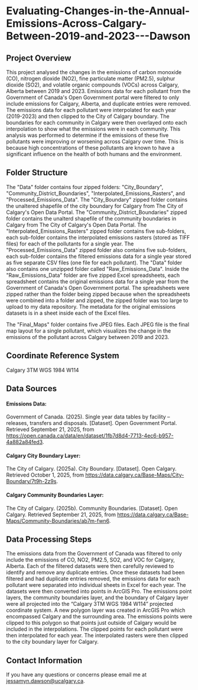 # Evaluating-Changes-in-the-Annual-Emissions-Across-Calgary-Between-2019-and-2023---Dawson
## Project Overview
This project analysed the changes in the emissions of carbon monoxide (CO), nitrogen dioxide (NO2), fine particulate matter (PM2.5), sulphur dioxide (SO2), and volatile organic compounds (VOCs) across Calgary, Alberta between 2019 and 2023. Emissions data for each pollutant from the Government of Canada's Open Government portal were filtered to only include emissions for Calgary, Alberta, and duplicate entries were removed. The emissions data for each pollutant were interpolated for each year (2019-2023) and then clipped to the City of Calgary boundary. The boundaries for each community in Calgary were then overlayed onto each interpolation to show what the emissions were in each community. This analysis was performed to determine if the emissions of these five pollutants were improving or worsening across Calgary over time. This is because high concentrations of these pollutants are known to have a significant influence on the health of both humans and the environment.

## Folder Structure
The "Data" folder contains four zipped folders: "City_Boundary", "Community_District_Boundaries", "Interpolated_Emissions_Rasters", and "Processed_Emissions_Data". The "City_Boundary" zipped folder contains the unaltered shapefile of the city boundary for Calgary from The City of Calgary's Open Data Portal. The "Community_District_Boundaries" zipped folder contains the unalterd shapefile of the community boundaries in Calgary from The City of Calgary's Open Data Portal. The "Interpolated_Emissions_Rasters" zipped folder contains five sub-folders, each sub-folder contains the interpolated emissions rasters (stored as TIFF files) for each of the pollutants for a single year. The "Processed_Emissions_Data" zipped folder also contains five sub-folders, each sub-folder contains the filtered emissions data for a single year stored as five separate CSV files (one file for each pollutant). The "Data" folder also contains one unzipped folder called "Raw_Emissions_Data". Inside the "Raw_Emissions_Data" folder are five zipped Excel spreadsheets, each spreadsheet contains the original emissions data for a single year from the Government of Canada's Open Government portal. The spreadsheets were zipped rather than the folder being zipped because when the spreadsheets were combined into a folder and zipped, the zipped folder was too large to upload to my data repository. The metadata for the original emissions datasets is in a sheet inside each of the Excel files. 

The "Final_Maps" folder contains five JPEG files. Each JPEG file is the final map layout for a single pollutant, which visualizes the change in the emissions of the pollutant across Calgary between 2019 and 2023.

## Coordinate Reference System
Calgary 3TM WGS 1984 W114

## Data Sources
#### Emissions Data:
Government of Canada. (2025). Single year data tables by facility – releases, transfers and disposals. [Dataset]. Open Government Portal. Retrieved September 21, 2025, from https://open.canada.ca/data/en/dataset/1fb7d8d4-7713-4ec6-b957-4a882a84fed3.

#### Calgary City Boundary Layer:
The City of Calgary. (2025a). City Boundary. [Dataset]. Open Calgary. Retrieved October 1, 2025, from https://data.calgary.ca/Base-Maps/City-Boundary/7t9h-2z9s.

#### Calgary Community Boundaries Layer:
The City of Calgary. (2025b). Community Boundaries. [Dataset]. Open Calgary. Retrieved September 21, 2025, from https://data.calgary.ca/Base-Maps/Community-Boundaries/ab7m-fwn6.

## Data Processing Steps
The emissions data from the Government of Canada was filtered to only include the emissions of CO, NO2, PM2.5, SO2, and VOC for Calgary, Alberta. Each of the filtered datasets were then carefully reviewed to identify and remove any duplicate entries. Once these datasets had been filtered and had duplicate entries removed, the emissions data for each pollutant were separated into individual sheets in Excel for each year. The datasets were then converted into points in ArcGIS Pro. The emissions point layers, the community boundaries layer, and the boundary of Calgary layer were all projected into the “Calgary 3TM WGS 1984 W114” projected coordinate system. A new polygon layer was created in ArcGIS Pro which encompassed Calgary and the surrounding area. The emissions points were clipped to this polygon so that points just outside of Calgary would be included in the interpolations. The clipped points for each pollutant were then interpolated for each year. The interpolated rasters were then clipped to the city boundary layer for Calgary.

## Contact Information
If you have any questions or concerns please email me at jessamyn.dawson@ucalgary.ca.
